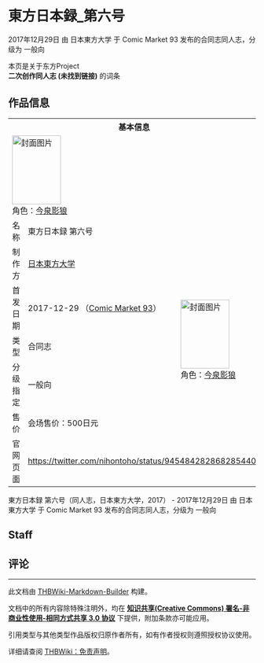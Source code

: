 # 東方日本録_第六号

<!-- source html: G:\repos\THBWiki-Markdown-Builder\THBWikiMarkdown\Temp\main\0\00\ns0%3A%E6%9D%B1%E6%96%B9%E6%97%A5%E6%9C%AC%E9%8C%B2_%E7%AC%AC%E5%85%AD%E5%8F%B7.html -->

2017年12月29日 由 日本東方大学 于 Comic Market 93 发布的合同志同人志，分级为 一般向

本页是关于东方Project  
 **二次创作同人志 (未找到链接)** 的词条
## 作品信息

<table><tbody><tr><th colspan="3">基本信息</th></tr><tr><td class="cover-artwork-mobile" colspan="2"><a href="./文件-東方日本録_第六号封面.jpg.md" class="image" title="封面图片"><img alt="封面图片" src="https://upload.thwiki.cc/thumb/5/52/%E6%9D%B1%E6%96%B9%E6%97%A5%E6%9C%AC%E9%8C%B2_%E7%AC%AC%E5%85%AD%E5%8F%B7%E5%B0%81%E9%9D%A2.jpg/99px-%E6%9D%B1%E6%96%B9%E6%97%A5%E6%9C%AC%E9%8C%B2_%E7%AC%AC%E5%85%AD%E5%8F%B7%E5%B0%81%E9%9D%A2.jpg" decoding="async" loading="lazy" width="99" height="140" srcset="https://upload.thwiki.cc/thumb/5/52/%E6%9D%B1%E6%96%B9%E6%97%A5%E6%9C%AC%E9%8C%B2_%E7%AC%AC%E5%85%AD%E5%8F%B7%E5%B0%81%E9%9D%A2.jpg/148px-%E6%9D%B1%E6%96%B9%E6%97%A5%E6%9C%AC%E9%8C%B2_%E7%AC%AC%E5%85%AD%E5%8F%B7%E5%B0%81%E9%9D%A2.jpg 1.5x, https://upload.thwiki.cc/thumb/5/52/%E6%9D%B1%E6%96%B9%E6%97%A5%E6%9C%AC%E9%8C%B2_%E7%AC%AC%E5%85%AD%E5%8F%B7%E5%B0%81%E9%9D%A2.jpg/198px-%E6%9D%B1%E6%96%B9%E6%97%A5%E6%9C%AC%E9%8C%B2_%E7%AC%AC%E5%85%AD%E5%8F%B7%E5%B0%81%E9%9D%A2.jpg 2x" data-file-width="1446" data-file-height="2048"></a><div class="cover-char">角色：<a href="./今泉影狼.md" title="今泉影狼">今泉影狼</a></div></td>
</tr><tr><td class="label">名称</td><td colspan="2"> 東方日本録 第六号 </td></tr><tr><td class="label">制作方</td><td><a href="./日本東方大学.md" title="日本東方大学">日本東方大学</a></td><td class="cover-artwork" rowspan="5" style="min-width:140px;"><a href="./文件-東方日本録_第六号封面.jpg.md" class="image" title="封面图片"><img alt="封面图片" src="https://upload.thwiki.cc/thumb/5/52/%E6%9D%B1%E6%96%B9%E6%97%A5%E6%9C%AC%E9%8C%B2_%E7%AC%AC%E5%85%AD%E5%8F%B7%E5%B0%81%E9%9D%A2.jpg/99px-%E6%9D%B1%E6%96%B9%E6%97%A5%E6%9C%AC%E9%8C%B2_%E7%AC%AC%E5%85%AD%E5%8F%B7%E5%B0%81%E9%9D%A2.jpg" decoding="async" loading="lazy" width="99" height="140" srcset="https://upload.thwiki.cc/thumb/5/52/%E6%9D%B1%E6%96%B9%E6%97%A5%E6%9C%AC%E9%8C%B2_%E7%AC%AC%E5%85%AD%E5%8F%B7%E5%B0%81%E9%9D%A2.jpg/148px-%E6%9D%B1%E6%96%B9%E6%97%A5%E6%9C%AC%E9%8C%B2_%E7%AC%AC%E5%85%AD%E5%8F%B7%E5%B0%81%E9%9D%A2.jpg 1.5x, https://upload.thwiki.cc/thumb/5/52/%E6%9D%B1%E6%96%B9%E6%97%A5%E6%9C%AC%E9%8C%B2_%E7%AC%AC%E5%85%AD%E5%8F%B7%E5%B0%81%E9%9D%A2.jpg/198px-%E6%9D%B1%E6%96%B9%E6%97%A5%E6%9C%AC%E9%8C%B2_%E7%AC%AC%E5%85%AD%E5%8F%B7%E5%B0%81%E9%9D%A2.jpg 2x" data-file-width="1446" data-file-height="2048"></a><div class="cover-char">角色：<a href="./今泉影狼.md" title="今泉影狼">今泉影狼</a></div></td>
</tr><tr><td class="label">首发日期</td><td>2017-12-29&#160;（<a href="/展会作品列表?e=Comic+Market%2393">Comic Market 93</a>）</td></tr><tr><td class="label">类型</td><td>合同志</td></tr><tr><td class="label">分级指定</td><td>一般向</td></tr><tr><td class="label">售价</td><td>会场售价：500日元</td></tr>
<tr><td class="label">官网页面</td><td colspan="2"><a rel="nofollow" class="external free" href="https://twitter.com/nihontoho/status/945484282868285440">https://twitter.com/nihontoho/status/945484282868285440</a></td></tr></tbody></table>

東方日本録 第六号（同人志，日本東方大学，2017） - 2017年12月29日 由 日本東方大学 于 Comic Market 93 发布的合同志同人志，分级为 一般向
## Staff
## 评论




---

此文档由 [THBWiki-Markdown-Builder](https://github.com/Delsin-Yu/THBWiki-Markdown-Builder) 构建。

文档中的所有内容除特殊注明外，均在 [**知识共享(Creative Commons) 署名-非商业性使用-相同方式共享 3.0 协议**](https://creativecommons.org/licenses/by-sa/3.0/deed.zh-hans) 下提供，附加条款亦可能应用。

引用类型与其他类型作品版权归原作者所有，如有作者授权则遵照授权协议使用。

详细请查阅 [THBWiki：免责声明](https://thbwiki.cc/THBWiki:%E5%85%8D%E8%B4%A3%E5%A3%B0%E6%98%8E)。

